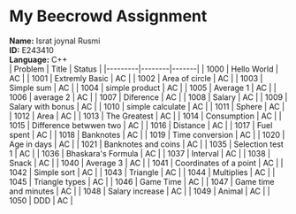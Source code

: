 # My Beecrowd Assignment
**Name:** Israt joynal Rusmi <br>
**ID:** E243410 <br>
**Language:** C++ <br>
| Problem | Title | Status |
|---------|--------|-------|
| 1000    | Hello World | AC |
| 1001    | Extremly Basic | AC |
| 1002    | Area of circle | AC |
| 1003    | Simple sum | AC |
| 1004    | simple product | AC |
| 1005    | Average 1 | AC |
| 1006    | average 2 | AC |
| 1007    | Diference | AC |
| 1008    | Salary | AC |
| 1009    | Salary with bonus | AC |
| 1010    | simple calculate | AC |
| 1011    | Sphere | AC |
| 1012    | Area | AC |
| 1013    | The Greatest | AC |
| 1014    | Consumption | AC |
| 1015    | Difference betwwen two | AC |
| 1016    | Distance | AC |
| 1017    | Fuel spent | AC |
| 1018    | Banknotes | AC |
| 1019    | Time conversion | AC |
| 1020    | Age in days | AC |
| 1021    | Banknotes and coins | AC |
| 1035    | Selection test 1 | AC |
| 1036    | Bhaskara's Formula | AC |
| 1037    | Interval | AC |
| 1038    | Snack | AC |
| 1040    | Average 3 | AC |
| 1041    | Coordinates of a point | AC |
| 1042    | Simple sort | AC |
| 1043   | Triangle | AC |
| 1044   | Multiplies | AC |
| 1045    | Triangle types | AC |
| 1046    | Game Time | AC |
| 1047    | Game time and minutes | AC |
| 1048    | Salary increase | AC |
| 1049    | Animal | AC |
| 1050    | DDD | AC |
